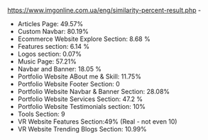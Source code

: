 https://www.imgonline.com.ua/eng/similarity-percent-result.php -

- Articles Page: 49.57%
- Custom Navbar: 80.19%
- Ecommerce Website Explore Section: 8.68 %
- Features section: 6.14 %
- Logos section: 0.07%
- Music Page: 57.21%
- Navbar and Banner: 18.05 %
- Portfolio Website ABout me & Skill: 11.75%
- Portfolio Website Footer Section: 0
- Portfolio Website Navbar & Banner Section: 28.08%
- Portfolio Website Services Section: 47.2 %
- Portfolio Website Testimonials section: 10%
- Tools Section: 9
- VR Website Features Section:49% (Real - not even 10)
- VR Website Trending Blogs Section: 10.99%
